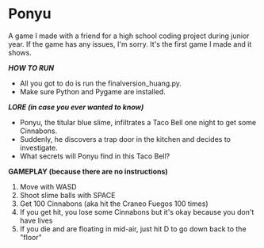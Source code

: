 # Ponyu
A game I made with a friend for a high school coding project during junior year.
If the game has any issues, I'm sorry. It's the first game I made and it shows.

___HOW TO RUN___
- All you got to do is run the finalversion_huang.py.
- Make sure Python and Pygame are installed.

___LORE (in case you ever wanted to know)___
- Ponyu, the titular blue slime, infiltrates a Taco Bell one night to get some Cinnabons. 
- Suddenly, he discovers a trap door in the kitchen and decides to investigate. 
- What secrets will Ponyu find in this Taco Bell?

__GAMEPLAY (because there are no instructions)__
1. Move with WASD
2. Shoot slime balls with SPACE
3. Get 100 Cinnabons (aka hit the Craneo Fuegos 100 times)
4. If you get hit, you lose some Cinnabons but it's okay because you don't have lives
5. If you die and are floating in mid-air, just hit D to go down back to the "floor"
